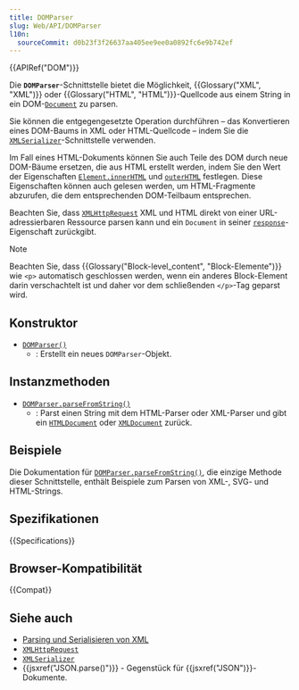```yaml
---
title: DOMParser
slug: Web/API/DOMParser
l10n:
  sourceCommit: d0b23f3f26637aa405ee9ee0a0892fc6e9b742ef
---
```


{{APIRef("DOM")}}

Die **`DOMParser`**-Schnittstelle bietet die Möglichkeit, {{Glossary("XML", "XML")}} oder {{Glossary("HTML", "HTML")}}-Quellcode aus einem String in ein DOM-[`Document`](/de/docs/Web/API/Document) zu parsen.

Sie können die entgegengesetzte Operation durchführen – das Konvertieren eines DOM-Baums in XML oder HTML-Quellcode – indem Sie die [`XMLSerializer`](/de/docs/Web/API/XMLSerializer)-Schnittstelle verwenden.

Im Fall eines HTML-Dokuments können Sie auch Teile des DOM durch neue DOM-Bäume ersetzen, die aus HTML erstellt werden, indem Sie den Wert der Eigenschaften [`Element.innerHTML`](/de/docs/Web/API/Element/innerHTML) und [`outerHTML`](/de/docs/Web/API/Element/outerHTML) festlegen. Diese Eigenschaften können auch gelesen werden, um HTML-Fragmente abzurufen, die dem entsprechenden DOM-Teilbaum entsprechen.

Beachten Sie, dass [`XMLHttpRequest`](/de/docs/Web/API/XMLHttpRequest) XML und HTML direkt von einer URL-adressierbaren Ressource parsen kann und ein `Document` in seiner [`response`](/de/docs/Web/API/XMLHttpRequest/response)-Eigenschaft zurückgibt.

> [!NOTE]
> Beachten Sie, dass {{Glossary("Block-level_content", "Block-Elemente")}} wie `<p>` automatisch geschlossen werden, wenn ein anderes Block-Element darin verschachtelt ist und daher vor dem schließenden `</p>`-Tag geparst wird.

## Konstruktor

- [`DOMParser()`](/de/docs/Web/API/DOMParser/DOMParser)
  - : Erstellt ein neues `DOMParser`-Objekt.

## Instanzmethoden

- [`DOMParser.parseFromString()`](/de/docs/Web/API/DOMParser/parseFromString)
  - : Parst einen String mit dem HTML-Parser oder XML-Parser und gibt ein [`HTMLDocument`](/de/docs/Web/API/HTMLDocument) oder [`XMLDocument`](/de/docs/Web/API/XMLDocument) zurück.

## Beispiele

Die Dokumentation für [`DOMParser.parseFromString()`](/de/docs/Web/API/DOMParser/parseFromString), die einzige Methode dieser Schnittstelle, enthält Beispiele zum Parsen von XML-, SVG- und HTML-Strings.

## Spezifikationen

{{Specifications}}

## Browser-Kompatibilität

{{Compat}}

## Siehe auch

- [Parsing und Serialisieren von XML](/de/docs/Web/XML/Parsing_and_serializing_XML)
- [`XMLHttpRequest`](/de/docs/Web/API/XMLHttpRequest)
- [`XMLSerializer`](/de/docs/Web/API/XMLSerializer)
- {{jsxref("JSON.parse()")}} - Gegenstück für {{jsxref("JSON")}}-Dokumente.
